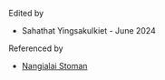 Edited by
- Sahathat Yingsakulkiet - June 2024

Referenced by
- [Nangialai Stoman](https://github.com/realstoman)
